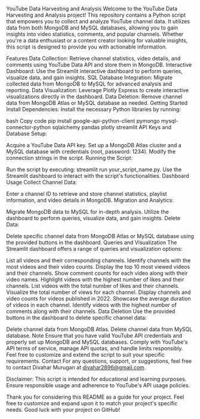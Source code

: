 YouTube Data Harvesting and Analysis
Welcome to the YouTube Data Harvesting and Analysis project! This repository contains a Python script that empowers you to collect and analyze YouTube channel data. It utilizes data from both MongoDB and MySQL databases, allowing you to gain insights into video statistics, comments, and popular channels. Whether you're a data enthusiast or a content creator looking for valuable insights, this script is designed to provide you with actionable information.

Features
Data Collection: Retrieve channel statistics, video details, and comments using YouTube Data API and store them in MongoDB.
Interactive Dashboard: Use the Streamlit interactive dashboard to perform queries, visualize data, and gain insights.
SQL Database Integration: Migrate collected data from MongoDB to MySQL for advanced analysis and reporting.
Data Visualization: Leverage Plotly Express to create interactive visualizations directly in the dashboard.
Data Deletion: Remove channel data from MongoDB Atlas or MySQL database as needed.
Getting Started
Install Dependencies: Install the necessary Python libraries by running:

bash
Copy code
pip install google-api-python-client pymongo mysql-connector-python sqlalchemy pandas plotly streamlit
API Keys and Database Setup:

Acquire a YouTube Data API key.
Set up a MongoDB Atlas cluster and a MySQL database with credentials (root, password: 1234). Modify the connection strings in the script.
Running the Script:

Run the script by executing: streamlit run your_script_name.py.
Use the Streamlit dashboard to interact with the script's functionalities.
Dashboard Usage
Collect Channel Data:

Enter a channel ID to retrieve and store channel statistics, playlist information, and video details in MongoDB.
Migration and Analytics:

Migrate MongoDB data to MySQL for in-depth analysis.
Utilize the dashboard to perform queries, visualize data, and gain insights.
Delete Data:

Delete specific channel data from MongoDB Atlas or MySQL database using the provided buttons in the dashboard.
Queries and Visualization
The Streamlit dashboard offers a range of queries and visualization options:

List all videos and their corresponding channels.
Identify channels with the most videos and their video counts.
Display the top 10 most viewed videos and their channels.
Show comment counts for each video along with their video names.
Highlight videos with the highest number of likes and their channels.
List videos with the total number of likes and their channels.
Visualize the total number of views for each channel.
Display channels and video counts for videos published in 2022.
Showcase the average duration of videos in each channel.
Identify videos with the highest number of comments along with their channels.
Data Deletion
Use the provided buttons in the dashboard to delete specific channel data:

Delete channel data from MongoDB Atlas.
Delete channel data from MySQL database.
Note
Ensure that you have valid YouTube API credentials and properly set up MongoDB and MySQL databases.
Comply with YouTube's API terms of service, manage API quotas, and handle limits responsibly.
Feel free to customize and extend the script to suit your specific requirements.
Contact
For any questions, support, or suggestions, feel free to contact Divahar Murugan at divahar2896@gmail.com.

Disclaimer: This script is intended for educational and learning purposes. Ensure responsible usage and adherence to YouTube's API usage policies.

Thank you for considering this README as a guide for your project. Feel free to customize and expand upon it to match your project's specific needs. Good luck with your project on GitHub!
